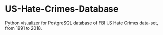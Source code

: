 # US-Hate-Crimes-Database
Python visualizer for PostgreSQL database of FBI US Hate Crimes data-set, from 1991 to 2018.
